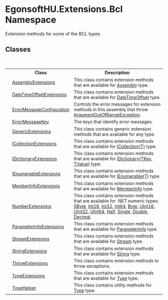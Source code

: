 # EgonsoftHU.Extensions.Bcl Namespace
 

Extension methods for some of the BCL types.


## Classes
&nbsp;<table><tr><th></th><th>Class</th><th>Description</th></tr><tr><td>![Public class](media/pubclass.gif "Public class")</td><td><a href="T_EgonsoftHU_Extensions_Bcl_AssemblyExtensions.md">AssemblyExtensions</a></td><td>
This class contains extension methods that are available for <a href="https://learn.microsoft.com/dotnet/api/system.reflection.assembly" target="_blank" rel="noopener noreferrer">Assembly</a> type.</td></tr><tr><td>![Public class](media/pubclass.gif "Public class")</td><td><a href="T_EgonsoftHU_Extensions_Bcl_DateTimeOffsetExtensions.md">DateTimeOffsetExtensions</a></td><td>
This class contains extension methods that are available for <a href="https://learn.microsoft.com/dotnet/api/system.datetimeoffset" target="_blank" rel="noopener noreferrer">DateTimeOffset</a> type.</td></tr><tr><td>![Public class](media/pubclass.gif "Public class")</td><td><a href="T_EgonsoftHU_Extensions_Bcl_ErrorMessageConfiguration.md">ErrorMessageConfiguration</a></td><td>
Controls the error messages for extension methods in this assembly that throw <a href="https://learn.microsoft.com/dotnet/api/system.argumentoutofrangeexception" target="_blank" rel="noopener noreferrer">ArgumentOutOfRangeException</a>.</td></tr><tr><td>![Public class](media/pubclass.gif "Public class")</td><td><a href="T_EgonsoftHU_Extensions_Bcl_ErrorMessageKey.md">ErrorMessageKey</a></td><td>
The keys that identify error messages.</td></tr><tr><td>![Public class](media/pubclass.gif "Public class")</td><td><a href="T_EgonsoftHU_Extensions_Bcl_GenericExtensions.md">GenericExtensions</a></td><td>
This class contains generic extension methods that are available for any type.</td></tr><tr><td>![Public class](media/pubclass.gif "Public class")</td><td><a href="T_EgonsoftHU_Extensions_Bcl_ICollectionExtensions.md">ICollectionExtensions</a></td><td>
This class contains extension methods that are available for <a href="https://learn.microsoft.com/dotnet/api/system.collections.generic.icollection-1" target="_blank" rel="noopener noreferrer">ICollection(T)</a> type.</td></tr><tr><td>![Public class](media/pubclass.gif "Public class")</td><td><a href="T_EgonsoftHU_Extensions_Bcl_IDictionaryExtensions.md">IDictionaryExtensions</a></td><td>
This class contains extension methods that are available for <a href="https://learn.microsoft.com/dotnet/api/system.collections.generic.idictionary-2" target="_blank" rel="noopener noreferrer">IDictionary(TKey, TValue)</a> type.</td></tr><tr><td>![Public class](media/pubclass.gif "Public class")</td><td><a href="T_EgonsoftHU_Extensions_Bcl_IEnumerableExtensions.md">IEnumerableExtensions</a></td><td>
This class contains extension methods that are available for <a href="https://learn.microsoft.com/dotnet/api/system.collections.generic.ienumerable-1" target="_blank" rel="noopener noreferrer">IEnumerable(T)</a> type.</td></tr><tr><td>![Public class](media/pubclass.gif "Public class")</td><td><a href="T_EgonsoftHU_Extensions_Bcl_MemberInfoExtensions.md">MemberInfoExtensions</a></td><td>
This class contains extension methods that are available for <a href="https://learn.microsoft.com/dotnet/api/system.reflection.memberinfo" target="_blank" rel="noopener noreferrer">MemberInfo</a> type.</td></tr><tr><td>![Public class](media/pubclass.gif "Public class")</td><td><a href="T_EgonsoftHU_Extensions_Bcl_NumberExtensions.md">NumberExtensions</a></td><td>
This class contains extension methods that are available for .NET numeric types: <a href="https://learn.microsoft.com/dotnet/api/system.sbyte" target="_blank" rel="noopener noreferrer">SByte</a>, <a href="https://learn.microsoft.com/dotnet/api/system.int16" target="_blank" rel="noopener noreferrer">Int16</a>, <a href="https://learn.microsoft.com/dotnet/api/system.int32" target="_blank" rel="noopener noreferrer">Int32</a>, <a href="https://learn.microsoft.com/dotnet/api/system.int64" target="_blank" rel="noopener noreferrer">Int64</a>, <a href="https://learn.microsoft.com/dotnet/api/system.byte" target="_blank" rel="noopener noreferrer">Byte</a>, <a href="https://learn.microsoft.com/dotnet/api/system.uint16" target="_blank" rel="noopener noreferrer">UInt16</a>, <a href="https://learn.microsoft.com/dotnet/api/system.uint32" target="_blank" rel="noopener noreferrer">UInt32</a>, <a href="https://learn.microsoft.com/dotnet/api/system.uint64" target="_blank" rel="noopener noreferrer">UInt64</a>, <a href="https://learn.microsoft.com/dotnet/api/system.half" target="_blank" rel="noopener noreferrer">Half</a>, <a href="https://learn.microsoft.com/dotnet/api/system.single" target="_blank" rel="noopener noreferrer">Single</a>, <a href="https://learn.microsoft.com/dotnet/api/system.double" target="_blank" rel="noopener noreferrer">Double</a>, <a href="https://learn.microsoft.com/dotnet/api/system.decimal" target="_blank" rel="noopener noreferrer">Decimal</a></td></tr><tr><td>![Public class](media/pubclass.gif "Public class")</td><td><a href="T_EgonsoftHU_Extensions_Bcl_ParameterInfoExtensions.md">ParameterInfoExtensions</a></td><td>
This class contains extension methods that are available for <a href="https://learn.microsoft.com/dotnet/api/system.reflection.parameterinfo" target="_blank" rel="noopener noreferrer">ParameterInfo</a> type.</td></tr><tr><td>![Public class](media/pubclass.gif "Public class")</td><td><a href="T_EgonsoftHU_Extensions_Bcl_StreamExtensions.md">StreamExtensions</a></td><td>
This class contains extension methods that are available for <a href="https://learn.microsoft.com/dotnet/api/system.io.stream" target="_blank" rel="noopener noreferrer">Stream</a> type.</td></tr><tr><td>![Public class](media/pubclass.gif "Public class")</td><td><a href="T_EgonsoftHU_Extensions_Bcl_StringExtensions.md">StringExtensions</a></td><td>
This class contains extension methods that are available for <a href="https://learn.microsoft.com/dotnet/api/system.string" target="_blank" rel="noopener noreferrer">String</a> type.</td></tr><tr><td>![Public class](media/pubclass.gif "Public class")</td><td><a href="T_EgonsoftHU_Extensions_Bcl_ThrowExtensions.md">ThrowExtensions</a></td><td>
This class contains extension methods to throw exceptions.</td></tr><tr><td>![Public class](media/pubclass.gif "Public class")</td><td><a href="T_EgonsoftHU_Extensions_Bcl_TypeExtensions.md">TypeExtensions</a></td><td>
This class contains extension methods that are available for <a href="https://learn.microsoft.com/dotnet/api/system.type" target="_blank" rel="noopener noreferrer">Type</a> type.</td></tr><tr><td>![Public class](media/pubclass.gif "Public class")</td><td><a href="T_EgonsoftHU_Extensions_Bcl_TypeHelper.md">TypeHelper</a></td><td>
This class contains utility methods for <a href="https://learn.microsoft.com/dotnet/api/system.type" target="_blank" rel="noopener noreferrer">Type</a> type.</td></tr></table>&nbsp;
